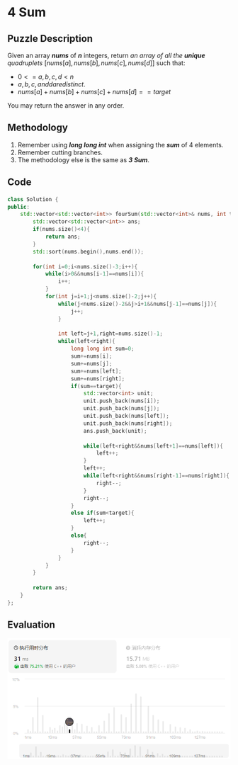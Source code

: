 # 4 Sum
## Puzzle Description
Given an array ***nums*** of ***n*** integers, return *an array of all the ***unique*** quadruplets* $[nums[a], nums[b], nums[c], nums[d]]$ such that:

* $0 <= a, b, c, d < n$
* $a, b, c, and d are distinct.$
* $nums[a] + nums[b] + nums[c] + nums[d] == target$   

You may return the answer in any order.

## Methodology
1. Remember using ***long long int*** when assigning the ***sum*** of 4 elements.
2. Remember cutting branches.
3. The methodology else is the same as ***3 Sum***.

## Code
```cpp
class Solution {
public:
    std::vector<std::vector<int>> fourSum(std::vector<int>& nums, int target) {
        std::vector<std::vector<int>> ans;
        if(nums.size()<4){
            return ans;
        }
        std::sort(nums.begin(),nums.end());

        for(int i=0;i<nums.size()-3;i++){
            while(i>0&&nums[i-1]==nums[i]){
                i++;
            }
            for(int j=i+1;j<nums.size()-2;j++){
                while(j<nums.size()-2&&j>i+1&&nums[j-1]==nums[j]){
                    j++;
                }

                int left=j+1,right=nums.size()-1;
                while(left<right){
                    long long int sum=0;
                    sum+=nums[i];
                    sum+=nums[j];
                    sum+=nums[left];
                    sum+=nums[right];
                    if(sum==target){
                        std::vector<int> unit;
                        unit.push_back(nums[i]);
                        unit.push_back(nums[j]);
                        unit.push_back(nums[left]);
                        unit.push_back(nums[right]);
                        ans.push_back(unit);

                        while(left<right&&nums[left+1]==nums[left]){
                            left++;
                        }
                        left++;
                        while(left<right&&nums[right-1]==nums[right]){
                            right--;
                        }
                        right--;
                    }
                    else if(sum<target){
                        left++;
                    }
                    else{
                        right--;
                    }
                }
            }
        }

        return ans;
    }
};
```

## Evaluation
![img](./4%20Sum.png)